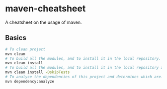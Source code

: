 maven-cheatsheet
===================

A cheatsheet on the usage of maven.

## Basics
```sh
# To clean project
mvn clean
# To build all the modules, and to install it in the local repository. 
mvn clean install
# To build all the modules, and to install it in the local repository and skip tests. 
mvn clean install -DskipTests
# To analyze the dependencies of this project and determines which are: used and declared; used and undeclared; unused and declared. 
mvn dependency:analyze
```